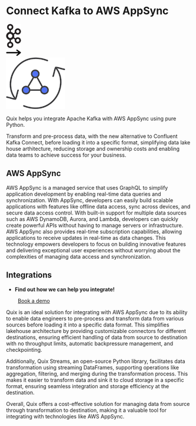 # Connect Kafka to AWS AppSync

<div class="connect-images cards blog-grid-card" markdown>
<div>
<img src="../images/kafka_logo.png" width="40px" />
</div>
<div>
<img src="../images/arrow.svg" width="40px" />
</div>
<div>
<img src="./images/aws-appsync_1.jpg" />
</div>
</div>

Quix helps you integrate Apache Kafka with AWS AppSync using pure Python.

Transform and pre-process data, with the new alternative to Confluent Kafka Connect, before loading it into a specific format, simplifying data lake house arthitecture, reducing storage and ownership costs and enabling data teams to achieve success for your business.

## AWS AppSync

AWS AppSync is a managed service that uses GraphQL to simplify application development by enabling real-time data queries and synchronization. With AppSync, developers can easily build scalable applications with features like offline data access, sync across devices, and secure data access control. With built-in support for multiple data sources such as AWS DynamoDB, Aurora, and Lambda, developers can quickly create powerful APIs without having to manage servers or infrastructure. AWS AppSync also provides real-time subscription capabilities, allowing applications to receive updates in real-time as data changes. This technology empowers developers to focus on building innovative features and delivering exceptional user experiences without worrying about the complexities of managing data access and synchronization.

## Integrations

<div class="grid cards" markdown>

- __Find out how we can help you integrate!__

    <a class="md-button md-button--primary" href="https://share.hsforms.com/1iW0TmZzKQMChk0lxd_tGiw4yjw2?__hstc=175542013.2303933fbd746c0ac86d9ccbe9bc9100.1728383268831.1729603416735.1729620918855.31&__hssc=175542013.1.1729620918855&__hsfp=2132701734" target="_blank" style="margin:.5rem;">Book a demo</a>

</div>


Quix is an ideal solution for integrating with AWS AppSync due to its ability to enable data engineers to pre-process and transform data from various sources before loading it into a specific data format. This simplifies lakehouse architecture by providing customizable connectors for different destinations, ensuring efficient handling of data from source to destination with no throughput limits, automatic backpressure management, and checkpointing.

Additionally, Quix Streams, an open-source Python library, facilitates data transformation using streaming DataFrames, supporting operations like aggregation, filtering, and merging during the transformation process. This makes it easier to transform data and sink it to cloud storage in a specific format, ensuring seamless integration and storage efficiency at the destination.

Overall, Quix offers a cost-effective solution for managing data from source through transformation to destination, making it a valuable tool for integrating with technologies like AWS AppSync.

